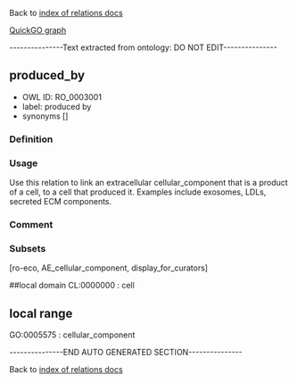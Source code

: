 Back to [index of relations docs](https://github.com/geneontology/annotation_extensions/tree/master/doc)

[QuickGO graph](www.ebi.ac.uk/QuickGO/AnnotationExtensionRelations.html)

---------------Text extracted from ontology: DO NOT EDIT---------------

## produced_by
* OWL ID: RO_0003001
* label: produced by
* synonyms
[]

### Definition


### Usage
Use this relation to link an extracellular cellular_component that is a product of a cell, to a cell that produced it. Examples include exosomes, LDLs, secreted ECM components.

### Comment


### Subsets
[ro-eco, AE_cellular_component, display_for_curators]

##local domain
CL:0000000 : cell

## local range
GO:0005575 : cellular_component

---------------END AUTO GENERATED SECTION---------------






Back to [index of relations docs](https://github.com/geneontology/annotation_extensions/tree/master/doc)
